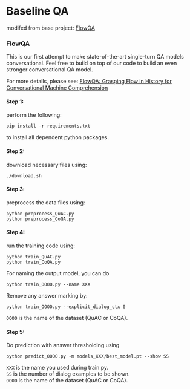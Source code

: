 # Baseline QA

modifed from base project: [FlowQA](https://github.com/momohuang/FlowQA)



### FlowQA

This is our first attempt to make state-of-the-art single-turn QA models conversational.
Feel free to build on top of our code to build an even stronger conversational QA model.

For more details, please see: [FlowQA: Grasping Flow in History for Conversational Machine Comprehension](https://arxiv.org/abs/1810.06683)

#### Step 1:
perform the following:
```shell
pip install -r requirements.txt
```
to install all dependent python packages.

#### Step 2:
download necessary files using:
```shell
./download.sh
```

#### Step 3:
preprocess the data files using:
```shell
python preprocess_QuAC.py
python preprocess_CoQA.py
```

#### Step 4:
run the training code using:
```shell
python train_QuAC.py
python train_CoQA.py
```
For naming the output model, you can do
```shell
python train_OOOO.py --name XXX
```
Remove any answer marking by:
```shell
python train_OOOO.py --explicit_dialog_ctx 0
```
`OOOO` is the name of the dataset (QuAC or CoQA).

#### Step 5:
Do prediction with answer thresholding using
```shell
python predict_OOOO.py -m models_XXX/best_model.pt --show SS
```
`XXX` is the name you used during train.py.  
`SS` is the number of dialog examples to be shown.  
`OOOO` is the name of the dataset (QuAC or CoQA).
